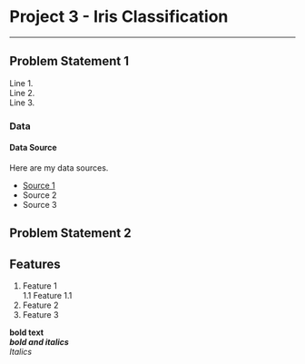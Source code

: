 # Project 3 - Iris Classification

---

## Problem Statement 1

Line 1.  
Line 2.  
Line 3.  

### Data

#### Data Source
Here are my data sources. <br>
* [Source 1](https://realpython.com/python-enumerate/)
* Source 2
* Source 3

## Problem Statement 2

## Features
1. Feature 1\
1.1 Feature 1.1
3. Feature 2
4. Feature 3

**bold text** <br>
***bold and italics*** <br>
*Italics*
